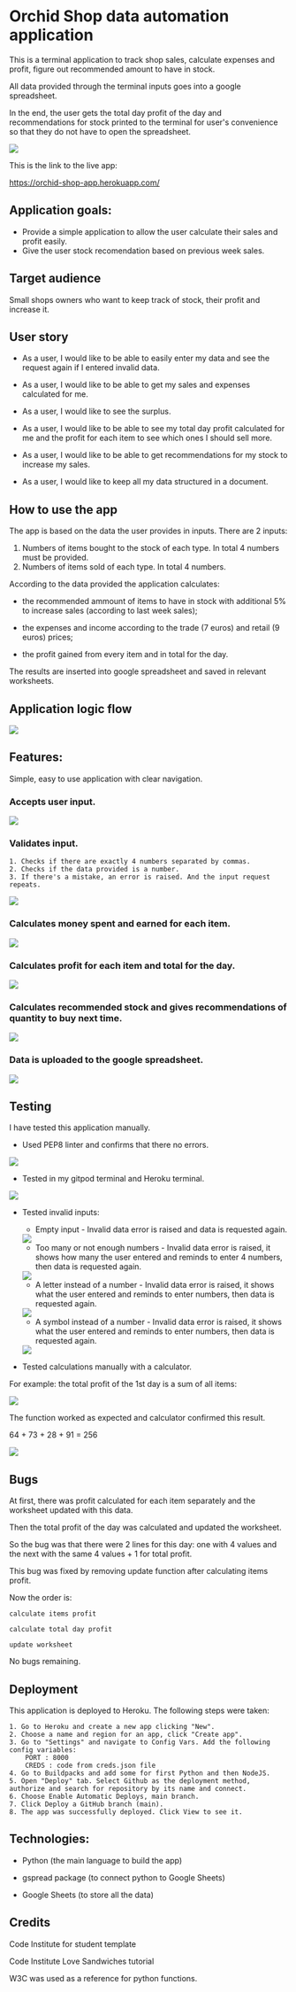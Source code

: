 # Orchid Shop data automation application

This is a terminal application to track shop sales, calculate expenses and profit, figure out recommended amount to have in stock. 

All data provided through the terminal inputs goes into a google spreadsheet.

In the end, the user gets the total day profit of the day and recommendations for stock printed to the terminal for user's convenience so that they do not have to open the spreadsheet.

<img src="img/screenshot.png">

This is the link to the live app:

https://orchid-shop-app.herokuapp.com/

## Application goals:

* Provide a simple application to allow the user calculate their sales and profit easily.
* Give the user stock recomendation based on previous week sales.

## Target audience

Small shops owners who want to keep track of stock, their profit and increase it.

## User story

* As a user, I would like to be able to easily enter my data and see the request again if I entered invalid data.

* As a user, I would like to be able to get my sales and expenses calculated for me.

* As a user, I would like to see the surplus.

* As a user, I would like to be able to see my total day profit calculated for me and the profit for each item to see which ones I should sell more.

* As a user, I would like to be able to get recommendations for my stock to increase my sales.

* As a user, I would like to keep all my data structured in a document.

## How to use the app

The app is based on the data the user provides in inputs.
There are 2 inputs:

1. Numbers of items bought to the stock of each type. In total 4 numbers must be provided.
2. Numbers of items sold of each type. In total 4 numbers.

According to the data provided the application calculates:

* the recommended ammount of items to have in stock with additional 5% to increase sales (according to last week sales);

* the expenses and income according to the trade (7 euros) and retail (9 euros) prices;

* the profit gained from every item and in total for the day.

The results are inserted into google spreadsheet and saved in relevant worksheets.

## Application logic flow

<img src="img/flowchart.png">

## Features:

Simple, easy to use application with clear navigation.

### Accepts user input.

 <img src="img/1-input.png">

### Validates input.
    1. Checks if there are exactly 4 numbers separated by commas.
    2. Checks if the data provided is a number.
    3. If there's a mistake, an error is raised. And the input request repeats.

 <img src="img/empty-input.png">

### Calculates money spent and earned for each item.

 <img src="img/money.png">

### Calculates profit for each item and total for the day.

 <img src="img/profit.png">

### Calculates recommended stock and gives recommendations of quantity to buy next time.

 <img src="img/conclusion.png">
 
 ### Data is uploaded to the google spreadsheet.

 <img src="img/worksheet.png">

## Testing

I have tested this application manually.

* Used PEP8 linter and confirms that there no errors.

<img src="img/python-check.png">

* Tested in my gitpod terminal and Heroku terminal.

<img src="img/screenshot-error.png">

* Tested invalid inputs:

    * Empty input - Invalid data error is raised and data is requested again.
    <img src="img/empty-input.png">

    * Too many or not enough numbers - Invalid data error is raised, it shows how many the user entered and reminds to enter 4 numbers, then data is requested again.
    <img src="img/number-error.png">

    * A letter instead of a number - Invalid data error is raised, it shows what the user entered and reminds to enter numbers, then data is requested again.
    <img src="img/letter-error.png">

    *  A symbol instead of a number - Invalid data error is raised, it shows what the user entered and reminds to enter numbers, then data is requested again.
    <img src="img/symbol-error.png">

* Tested calculations manually with a calculator.

For example: the total profit of the 1st day is a sum of all items:

<img src="img/worksheet.png">

The function worked as expected and calculator confirmed this result.

64 + 73 + 28 + 91 = 256

<img src="img/calculator.png">


## Bugs

At first, there was profit calculated for each item separately and the worksheet updated with this data.

Then the total profit of the day was calculated and updated the worksheet.

So the bug was that there were 2 lines for this day: one with 4 values and the next with the same 4 values + 1 for total profit.

This bug was fixed by removing update function after calculating items profit.

Now the order is:

    calculate items profit
    
    calculate total day profit
    
    update worksheet
    

No bugs remaining.

## Deployment

This application is deployed to Heroku. The following steps were taken:

    1. Go to Heroku and create a new app clicking "New".
    2. Choose a name and region for an app, click "Create app".
    3. Go to "Settings" and navigate to Config Vars. Add the following config variables:
        PORT : 8000
        CREDS : code from creds.json file
    4. Go to Buildpacks and add some for first Python and then NodeJS.
    5. Open "Deploy" tab. Select Github as the deployment method, authorize and search for repository by its name and connect.
    6. Choose Enable Automatic Deploys, main branch.
    7. Click Deploy a GitHub branch (main).
    8. The app was successfully deployed. Click View to see it.


## Technologies:

* Python (the main language to build the app)

* gspread package (to connect python to Google Sheets)

* Google Sheets (to store all the data)

## Credits

Code Institute for student template 

Code Institute Love Sandwiches tutorial

W3C was used as a reference for python functions.
